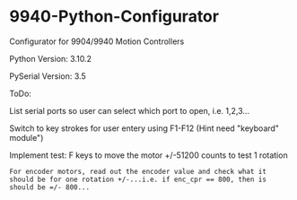 # 9940-Python-Configurator
Configurator for 9904/9940 Motion Controllers

Python Version: 3.10.2

PySerial Version: 3.5

ToDo:

  List serial ports so user can select which port to open, i.e. 1,2,3...
  
  Switch to key strokes for user entery using F1-F12 (Hint need "keyboard" module")
  
  Implement test: F keys to move the motor +/-51200 counts to test 1 rotation
  
    For encoder motors, read out the encoder value and check what it should be for one rotation +/-...i.e. if enc_cpr == 800, then is should be =/- 800...

